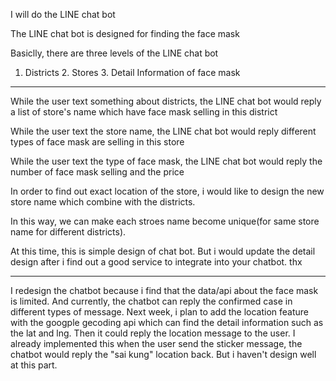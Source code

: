 I will do the  LINE chat bot

The LINE chat bot is designed for finding the face mask

Basiclly, there are three levels of the LINE chat bot
1. Districts 2. Stores 3. Detail Information of face mask
---------------------------------------------------------

While the user text something about districts, the LINE chat bot would reply a list of store's name which have face mask selling in this district

While the user text the store name, the LINE chat bot would reply different types of face mask are selling in this store

While the user text the type of face mask, the LINE chat bot would reply the number of face mask selling and the price 

In order to find out exact location of the store, i would like to design the new store name which combine with the districts.

In this way, we can make each stroes name become unique(for same store name for different districts).

At this time, this is simple design of chat bot. But i would update the detail design after i find out a good service to integrate into your chatbot.
thx


--------------------------------------------------------
I redesign the chatbot because i find that the data/api about the face mask is limited. 
And currently, the chatbot can reply the confirmed case in different types of message. 
Next week, i plan to add the location feature with the googple gecoding api which can find the detail information such as the lat and lng. Then it could reply the location message to the user. I already implemented this when the user send the sticker message, the chatbot would reply the "sai kung" location back. But i haven't design well at this part. 
